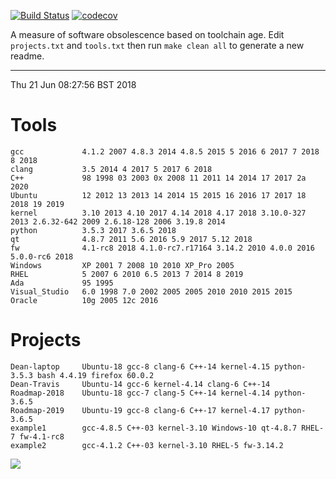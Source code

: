 [![Build
Status](https://travis-ci.org/deanturpin/swob.svg?branch=master)](https://travis-ci.org/deanturpin/swob)
[![codecov](https://codecov.io/gh/deanturpin/swob/branch/master/graph/badge.svg)](https://codecov.io/gh/deanturpin/swob)

A measure of software obsolescence based on toolchain age. Edit
```projects.txt``` and ```tools.txt``` then run ```make clean all``` to generate
a new readme.

---
Thu 21 Jun 08:27:56 BST 2018
# Tools
```
gcc             4.1.2 2007 4.8.3 2014 4.8.5 2015 5 2016 6 2017 7 2018 8 2018
clang           3.5 2014 4 2017 5 2017 6 2018
C++             98 1998 03 2003 0x 2008 11 2011 14 2014 17 2017 2a 2020
Ubuntu          12 2012 13 2013 14 2014 15 2015 16 2016 17 2017 18 2018 19 2019
kernel          3.10 2013 4.10 2017 4.14 2018 4.17 2018 3.10.0-327 2013 2.6.32-642 2009 2.6.18-128 2006 3.19.8 2014
python          3.5.3 2017 3.6.5 2018
qt              4.8.7 2011 5.6 2016 5.9 2017 5.12 2018
fw              4.1-rc8 2018 4.1.0-rc7.r17164 3.14.2 2010 4.0.0 2016 5.0.0-rc6 2018
Windows         XP 2001 7 2008 10 2010 XP_Pro 2005
RHEL            5 2007 6 2010 6.5 2013 7 2014 8 2019
Ada             95 1995
Visual_Studio   6.0 1998 7.0 2002 2005 2005 2010 2010 2015 2015
Oracle          10g 2005 12c 2016
```
# Projects
```
Dean-laptop     Ubuntu-18 gcc-8 clang-6 C++-14 kernel-4.15 python-3.5.3 bash 4.4.19 firefox 60.0.2
Dean-Travis     Ubuntu-14 gcc-6 kernel-4.14 clang-6 C++-14
Roadmap-2018    Ubuntu-18 gcc-7 clang-5 C++-14 kernel-4.14 python-3.6.5
Roadmap-2019    Ubuntu-19 gcc-8 clang-6 C++-17 kernel-4.17 python-3.6.5
example1        gcc-4.8.5 C++-03 kernel-3.10 Windows-10 qt-4.8.7 RHEL-7 fw-4.1-rc8
example2        gcc-4.1.2 C++-03 kernel-3.10 RHEL-5 fw-3.14.2
```
![](summary.svg)
